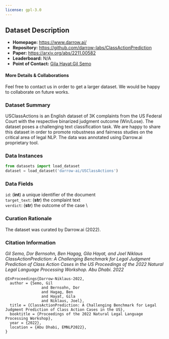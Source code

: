 ```yaml
---
license: gpl-3.0
---
```

## Dataset Description

- **Homepage:** https://www.darrow.ai/
- **Repository:** https://github.com/darrow-labs/ClassActionPrediction
- **Paper:** https://arxiv.org/abs/2211.00582
- **Leaderboard:** N/A
- **Point of Contact:** [Gila Hayat](mailto:gila@darrow.ai),[Gil Semo](mailto:gil.semo@darrow.ai)

#### More Details & Collaborations
Feel free to contact us in order to get a larger dataset.
We would be happy to collaborate on future works.
### Dataset Summary

USClassActions is an English dataset of 3K complaints from the US Federal Court with the respective binarized judgment outcome (Win/Lose). The dataset poses a challenging text classification task. We are happy to share this dataset in order to promote robustness and fairness studies on the critical area of legal NLP. The data was annotated using Darrow.ai proprietary tool.


### Data Instances
```python
from datasets import load_dataset
dataset = load_dataset('darrow-ai/USClassActions')
```
### Data Fields
`id`: (**int**) a unique identifier of the document \
`target_text`: (**str**) the complaint text \
`verdict`: (**str**) the outcome of the case \

### Curation Rationale

The dataset was curated by Darrow.ai (2022).

### Citation Information

*Gil Semo, Dor Bernsohn, Ben Hagag, Gila Hayat, and Joel Niklaus*
*ClassActionPrediction: A Challenging Benchmark for Legal Judgment Prediction of Class Action Cases in the US*
*Proceedings of the 2022 Natural Legal Language Processing Workshop. Abu Dhabi. 2022*
```
@InProceedings{Darrow-Niklaus-2022,
  author = {Semo, Gil
                and Bernsohn, Dor
                and Hagag, Ben
                and Hayat, Gila
                and Niklaus, Joel},
  title = {ClassActionPrediction: A Challenging Benchmark for Legal Judgment Prediction of Class Action Cases in the US},
  booktitle = {Proceedings of the 2022 Natural Legal Language Processing Workshop},
  year = {2022},
  location = {Abu Dhabi, EMNLP2022},
}
```
